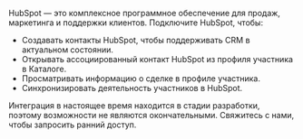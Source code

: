 HubSpot — это комплексное программное обеспечение для продаж, маркетинга и поддержки клиентов. Подключите HubSpot, чтобы:

- Создавать контакты HubSpot, чтобы поддерживать CRM в актуальном состоянии.
- Открывать ассоциированный контакт HubSpot из профиля участника в Каталоге.
- Просматривать информацию о сделке в профиле участника.
- Синхронизировать деятельность участников в HubSpot.

Интеграция в настоящее время находится в стадии разработки, поэтому возможности не являются окончательными. Свяжитесь с нами, чтобы запросить ранний доступ.